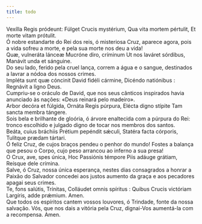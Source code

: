 ```yaml
---
title: todo
---
```


<div class="container-fluid">
<div class="row">
<div class="dropcap text-justify">
Vexílla Regis pródeunt:
Fúlget Crucis mystérium,
Qua vita mortem pértulit,
Et morte vitam prótulit.
</div>
<div class="dropcap text-justify">
Ó nobre estandarte do Rei dos reis, ó misteriosa Cruz, aparece agora, pois a vida sofreu a morte, e pela sua morte nos deu a vida!
</div>
<div class="text-justify">
Quæ, vulneráta lánceæ
Mucróne diro, críminum
Ut nos laváret sórdibus,
Manávit unda et sánguine.
</div>
<div class="text-justify">
Do seu lado, ferido pela cruel lança, correm a água e o sangue, destinados a lavrar a nódoa dos nossos crimes.
</div>
<div class="text-justify">
Impléta sunt quæ cóncinit
David fidéli cármine,
Dicéndo natiónibus :
Regnávit a ligno Deus.
</div>
<div class="text-justify">
Cumpriu-se o oráculo de David, que nos seus cânticos inspirados havia anunciado às nações: «Deus reinará pelo madeiro».
</div>
<div class="text-justify">
Arbor decóra et fúlgida,
Ornáta Regis púrpura,
Elécta digno stípite
Tam sancta membra tángere.
</div>
<div class="text-justify">
Sois bela e brilhante de gloória, ó árvore enaltecida com a púrpura do Rei: tronco escolhido e julgado digno de tocar nos membros dos santos.
</div>
<div class="text-justify">
Beáta, cuius bráchiis
Prétium pepéndit sǽculi,
Statéra facta córporis,
Tulítque prædam tártari.
</div>
<div class="text-justify">
Ó feliz Cruz, de cujos braços pendeu o penhor do mundo! Fostes a balança que pesou o Corpo, cujo peso arrancou ao inferno a sua presa!
</div>
<div class="text-justify">
O Crux, ave, spes única,
Hoc Passiónis témpore
Piis adáuge grátiam,
Reísque dele crímina.
</div>
<div class="text-justify">
Salve, ó Cruz, nossa única esperança, nestes dias consagrados a honrar a Paixão do Salvador concedei aos justos aumento da graça e aos pecadores apagai seus crimes.
</div>
<div class="text-justify">
Te, fons salútis, Trínitas,
Colláudet omnis spíritus :
Quibus Crucis victóriam
Largíris, adde prǽmium.
Amen.
</div>
<div class="text-justify">
Que todos os espíritos cantem vossos louvores, ó Trindade, fonte da nossa salvação. Vós, que nos dais a vitória pela Cruz, dignai-Vos aumentá-la com a recompensa. Amen.
</div>
</div>
</div>
